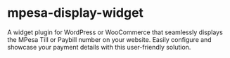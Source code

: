# mpesa-display-widget
A widget plugin for WordPress or WooCommerce that seamlessly displays the MPesa Till or Paybill number on your website. Easily configure and showcase your payment details with this user-friendly solution.
